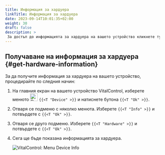 ```yaml
---
title: Информация за хардуера
linkTitle: Информация за хардуера
date: 2023-09-14T10:01:35+02:00
weight: 30
draft: false
description: >
 За достъп до информацията за хардуера на вашето устройство кликнете тук
---
```

## Получаване на информация за хардуера {#get-hardware-information}

За да получите информация за хардуера на вашето устройство, процедирайте по следния начин:

1. На главния екран на вашето устройство VitalControl, изберете менюто <img src="/icons/device.svg" width="25" align="bottom" alt="Device" />  `{{<T "Device" >}}` и натиснете бутона `{{<T "Ok" >}}`.

2. Отваря се подменю с няколко менюта. Изберете `{{<T "Info" >}}` и потвърдете с `{{<T "Ok" >}}`.

3. Отваря се друго подменю. Изберете `{{<T "Hardware" >}}` и потвърдете с `{{<T "Ok" >}}`.

4. Сега ще бъде показана информацията за хардуера.

   ![VitalControl: Menu Device Info](../images/hardware.png "Получаване на информация за хардуера")
